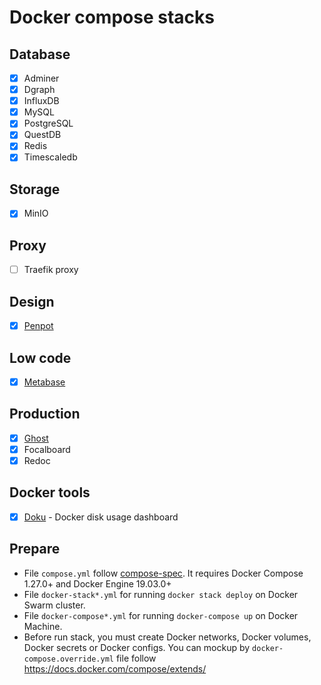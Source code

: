 # Docker compose stacks

## Database

- [x] Adminer
- [x] Dgraph
- [x] InfluxDB
- [x] MySQL
- [x] PostgreSQL
- [x] QuestDB
- [x] Redis
- [x] Timescaledb

## Storage

- [x] MinIO

## Proxy

- [ ] Traefik proxy

## Design

- [x] [Penpot](./penpot/README.md)

## Low code

- [x] [Metabase](./metabase/README.md)

## Production

- [x] [Ghost](./ghost/README.md)
- [x] Focalboard
- [x] Redoc

## Docker tools

- [x] [Doku](./doku/README.md) - Docker disk usage dashboard


## Prepare

- File `compose.yml` follow [compose-spec](https://github.com/compose-spec/compose-spec/blob/master/spec.md). It requires Docker Compose 1.27.0+ and Docker Engine 19.03.0+
- File `docker-stack*.yml` for running `docker stack deploy` on Docker Swarm cluster.
- File `docker-compose*.yml` for running `docker-compose up` on Docker Machine.
- Before run stack, you must create Docker networks, Docker volumes, Docker secrets or Docker configs.
  You can mockup by `docker-compose.override.yml` file follow https://docs.docker.com/compose/extends/
